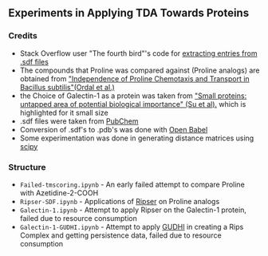## Experiments in Applying TDA Towards Proteins

### Credits

* Stack Overflow user "The fourth bird"'s code for [extracting entries from .sdf files](https://stackoverflow.com/a/67324663) 
* The compounds that Proline was compared against (Proline analogs) are obtained from ["Independence of Proline Chemotaxis and Transport in Bacillus subtilis"(Ordal et al.)](https://www.jbc.org/article/S0021-9258(17)34634-3/pdf)
* the Choice of Galectin-1 as a protein was taken from ["Small proteins: untapped area of potential biological importance" (Su et al).](https://www.frontiersin.org/articles/10.3389/fgene.2013.00286/full) which is highlighted for it small size
* .sdf files were taken from [PubChem](https://pubchem.ncbi.nlm.nih.gov/)
* Conversion of .sdf's to .pdb's was done with [Open Babel](https://openbabel.org/wiki/Main_Page)
* Some experimentation was done in generating distance matrices using [scipy](https://scipy.org/)

### Structure
* `Failed-tmscoring.ipynb` - An early failed attempt to compare Proline with Azetidine-2-COOH
* `Ripser-SDF.ipynb` - Applications of [Ripser](https://ripser.scikit-tda.org/en/latest/) on Proline analogs
* `Galectin-1.ipynb` - Attempt to apply Ripser on the Galectin-1 protein, failed due to resource consumption
* `Galectin-1-GUDHI.ipynb` - Attempt to apply [GUDHI](https://gudhi.inria.fr/) in creating a Rips Complex and getting persistence data, failed due to resource consumption
